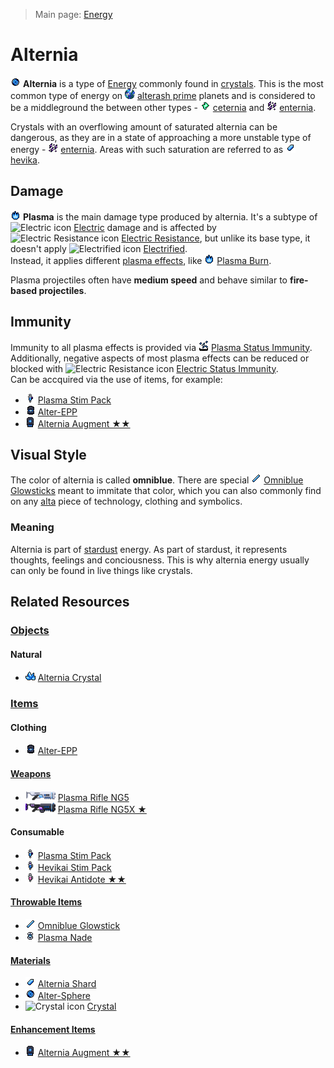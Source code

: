 > Main page: [Energy](https://ceterai.github.io/MyEnternia/Wiki/Io#energy)

# Alternia

<img src="https://raw.githubusercontent.com/Ceterai/Enternia/main/items/generic/crafting/alta/altersphere.png" alt="icon" loading="lazy" width="auto" height="16px"/> **Alternia** is a type of [Energy](https://ceterai.github.io/MyEnternia/Wiki/Io#energy) commonly found in [crystals](https://ceterai.github.io/MyEnternia/Wiki/Calin). This is the most common type of energy on <img src="https://raw.githubusercontent.com/Ceterai/Enternia/main/interface/bookmarks/icons/ct_alterash_prime_planet.png" alt="icon" width="16" height="16"/> [alterash prime](https://ceterai.github.io/MyEnternia/Wiki/AlterashPrime) planets and is considered to be a middleground the between other types - <img src="https://raw.githubusercontent.com/Ceterai/Enternia/main/damage/ct_impulse.png" alt="icon" width="16" height="16"/> [ceternia](https://ceterai.github.io/MyEnternia/Wiki/Ceternia) and <img src="https://raw.githubusercontent.com/Ceterai/Enternia/main/damage/ct_ionic.png" alt="icon" width="16" height="16"/> [enternia](https://ceterai.github.io/MyEnternia/Wiki/Enternia).

Crystals with an overflowing amount of saturated alternia can be dangerous, as they are in a state of approaching a more unstable type of energy - <img src="https://raw.githubusercontent.com/Ceterai/Enternia/main/damage/ct_ionic.png" alt="icon" width="16" height="16"/> [enternia](https://ceterai.github.io/MyEnternia/Wiki/Enternia). Areas with such saturation are referred to as <img src="https://raw.githubusercontent.com/Ceterai/Enternia/main/items/generic/crafting/ct_alternia_shard.png" alt="icon" width="16" height="16"/> [hevika](https://ceterai.github.io/MyEnternia/Wiki/Hevika).

## Damage

<img src="https://raw.githubusercontent.com/Ceterai/Enternia/main/damage/ct_plasma.png" alt="icon" loading="lazy" width="auto" height="16px"/> **Plasma** is the main damage type produced by alternia. It's a subtype of <img src="https://starbounder.org/mediawiki/images/1/15/Electric_%28Attack%29.png" alt="Electric icon" loading="lazy" width="16px" height="16px"/> [Electric](https://starbounder.org/Weapons#Elemental_Damage) damage and is affected by <img src="https://starbounder.org/mediawiki/images/4/42/Status_Electric_Resistance.png" alt="Electric Resistance icon" loading="lazy" width="16px" height="16px"/> [Electric Resistance](https://starbounder.org/Electric_Resistance), but unlike its base type, it doesn't apply <img src="https://starbounder.org/mediawiki/images/3/34/Status_Electrified.png" alt="Electrified icon" loading="lazy" width="16px" height="16px"/> [Electrified](https://starbounder.org/Electrified).  
Instead, it applies different [plasma effects](https://ceterai.github.io/MyEnternia/Wiki/StatusEffects#Plasma-Effects), like <img src="https://raw.githubusercontent.com/Ceterai/Enternia/main/stats/effects/ct_plasma_burn.png" alt="icon" loading="lazy" width="auto" height="16px"/> [Plasma Burn](https://ceterai.github.io/MyEnternia/Wiki/PlasmaBurn).

Plasma projectiles often have **medium speed** and behave similar to **fire-based projectiles**.

## Immunity

Immunity to all plasma effects is provided via <img src="https://raw.githubusercontent.com/Ceterai/Enternia/main/stats/effects/ct_plasma_block.png" alt="icon" width="16" height="16"/> [Plasma Status Immunity](https://ceterai.github.io/MyEnternia/Wiki/Alternia#immunity).  
Additionally, negative aspects of most plasma effects can be reduced or blocked with <img src="https://starbounder.org/mediawiki/images/4/42/Status_Electric_Resistance.png" alt="Electric Resistance icon" loading="lazy" width="16px" height="16px"/> [Electric Status Immunity](https://starbounder.org/Electric_Resistance).  
Can be accquired via the use of items, for example:

- <img src="https://raw.githubusercontent.com/Ceterai/Enternia/main/items/generic/other/ct_plasma_stim.png" alt="icon" loading="lazy" width="auto" height="16px"/> [Plasma Stim Pack](https://ceterai.github.io/MyEnternia/Wiki/PlasmaStimPack)
- <img src="https://raw.githubusercontent.com/Ceterai/Enternia/main/items/armors/alta/tier6/alternia/epp/icon.png" alt="icon" loading="lazy" width="auto" height="16px"/> [Alter-EPP](https://ceterai.github.io/MyEnternia/Wiki/AlterEPP)
- <img src="https://raw.githubusercontent.com/Ceterai/Enternia/main/items/augments/back/ct_alternia_augment.png" alt="icon" loading="lazy" width="auto" height="16px"/> [Alternia Augment ★★](https://ceterai.github.io/MyEnternia/Wiki/AlterniaAugment)

## Visual Style

The color of alternia is called **omniblue**. There are special <img src="https://raw.githubusercontent.com/Ceterai/Enternia/main/items/active/alta/glowsticks/omniblue.png" alt="icon" loading="lazy" width="auto" height="16px"/> [Omniblue Glowsticks](https://ceterai.github.io/MyEnternia/Wiki/OmniblueGlowstick) meant to immitate that color, which you can also commonly find on any [alta](https://ceterai.github.io/MyEnternia/Wiki/Alta) piece of technology, clothing and symbolics.

### Meaning

Alternia is part of [stardust](https://ceterai.github.io/MyEnternia/Wiki/Stardust) energy. As part of stardust, it represents thoughts, feelings and conciousness. This is why alternia energy usually can only be found in live things like crystals.

## Related Resources

### [Objects](https://ceterai.github.io/MyEnternia/Wiki/Objects)

#### Natural

- <img src="https://raw.githubusercontent.com/Ceterai/Enternia/main/objects/biome/alterash_prime/ionic/ct_alternia_crystal/icon.png" alt="icon" loading="lazy" width="auto" height="16px"/> [Alternia Crystal](https://ceterai.github.io/MyEnternia/Wiki/AlterniaCrystal)

### [Items](https://ceterai.github.io/MyEnternia/Wiki/GenericItems#crafting-materials)

#### Clothing

- <img src="https://raw.githubusercontent.com/Ceterai/Enternia/main/items/armors/alta/tier6/alternia/epp/icon.png" alt="icon" loading="lazy" width="auto" height="16px"/> [Alter-EPP](https://ceterai.github.io/MyEnternia/Wiki/AlterEPP)

#### [Weapons](https://ceterai.github.io/MyEnternia/Wiki/Weapons)

- <img src="https://raw.githubusercontent.com/Ceterai/Enternia/main/items/active/weapons/ranged/alta/rifle/ct_alta_plasma_rifle.png" alt="icon" loading="lazy" width="auto" height="16px"/> [Plasma Rifle NG5](https://ceterai.github.io/MyEnternia/Wiki/PlasmaRifleNG5)
- <img src="https://raw.githubusercontent.com/Ceterai/Enternia/main/items/active/weapons/ranged/alta/rifle/ct_alta_plasma_rifle_2.png" alt="icon" loading="lazy" width="auto" height="16px"/> [Plasma Rifle NG5X ★](https://ceterai.github.io/MyEnternia/Wiki/PlasmaRifleNG5X)

#### Consumable

- <img src="https://raw.githubusercontent.com/Ceterai/Enternia/main/items/generic/other/ct_plasma_stim.png" alt="icon" loading="lazy" width="auto" height="16px"/> [Plasma Stim Pack](https://ceterai.github.io/MyEnternia/Wiki/PlasmaStimPack)
- <img src="https://raw.githubusercontent.com/Ceterai/Enternia/main/items/generic/other/ct_hevikai_stim.png" alt="icon" loading="lazy" width="auto" height="16px"/> [Hevikai Stim Pack](https://ceterai.github.io/MyEnternia/Wiki/HevikaiStimPack)
- <img src="https://raw.githubusercontent.com/Ceterai/Enternia/main/items/generic/other/ct_hevikai_antidote.png" alt="icon" loading="lazy" width="auto" height="16px"/> [Hevikai Antidote ★★](https://ceterai.github.io/MyEnternia/Wiki/HevikaiAntidote)

#### [Throwable Items](https://ceterai.github.io/MyEnternia/Wiki/ThrowableItems)

- <img src="https://raw.githubusercontent.com/Ceterai/Enternia/main/items/active/alta/glowsticks/omniblue.png" alt="icon" loading="lazy" width="auto" height="16px"/> [Omniblue Glowstick](https://ceterai.github.io/MyEnternia/Wiki/OmniblueGlowstick)
- <img src="https://raw.githubusercontent.com/Ceterai/Enternia/main/items/throwables/ct_plasma_nade.png" alt="icon" loading="lazy" width="auto" height="16px"/> [Plasma Nade](https://ceterai.github.io/MyEnternia/Wiki/PlasmaNade)

#### [Materials](https://ceterai.github.io/MyEnternia/Wiki/GenericItems#crafting-materials)

- <img src="https://raw.githubusercontent.com/Ceterai/Enternia/main/items/generic/crafting/ct_alternia_shard.png" alt="icon" loading="lazy" width="auto" height="16px"/> [Alternia Shard](https://ceterai.github.io/MyEnternia/Wiki/AlterniaShard)
- <img src="https://raw.githubusercontent.com/Ceterai/Enternia/main/items/generic/crafting/alta/altersphere.png" alt="icon" loading="lazy" width="auto" height="16px"/> [Alter-Sphere](https://ceterai.github.io/MyEnternia/Wiki/Altersphere)
- <img src="https://starbounder.org/mediawiki/images/3/31/Crystal.png" alt="Crystal icon" loading="lazy" width="10px" height="14px"/> [Crystal](https://starbounder.org/Crystal)

#### [Enhancement Items](https://ceterai.github.io/MyEnternia/Wiki/EnhancementItems)

- <img src="https://raw.githubusercontent.com/Ceterai/Enternia/main/items/augments/back/ct_alternia_augment.png" alt="icon" loading="lazy" width="auto" height="16px"/> [Alternia Augment ★★](https://ceterai.github.io/MyEnternia/Wiki/AlterniaAugment)
